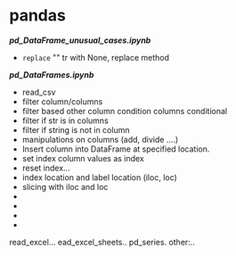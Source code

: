 # pandas
***pd_DataFrame_unusual_cases.ipynb***
- `replace` "" tr with None,   replace method

***pd_DataFrames.ipynb***
- read_csv
- filter column/columns 
- filter based other column condition columns conditional 
- filter if str is in columns
- filter if string is not in column
- manipulations on columns (add, divide ....)
- Insert column into DataFrame at specified location.
- set index column values as index
- reset index... 
- index location and label location  (iloc, loc)
- slicing with iloc and loc
- 
- 
- 
- 

read_excel...
ead_excel_sheets..
pd_series.
other:..
